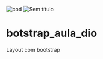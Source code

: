 ![cod](https://user-images.githubusercontent.com/62730168/118217836-a42f2780-b44c-11eb-9589-1c0d28090050.png)
![Sem título](https://user-images.githubusercontent.com/62730168/118217840-a5605480-b44c-11eb-8b31-7247c005fe70.png)
# botstrap_aula_dio
Layout com bootstrap
